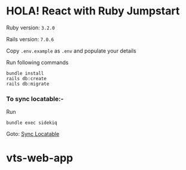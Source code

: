 # HOLA! React with Ruby Jumpstart

Ruby version: `3.2.0`

Rails version: `7.0.6`

Copy `.env.example` as `.env` and populate your details

Run following commands
```
bundle install
rails db:create
rails db:migrate
```

### To sync locatable:-
Run
```
bundle exec sidekiq
```

Goto: [Sync Locatable](http://localhost:3000/saral-locatable/states)
# vts-web-app

